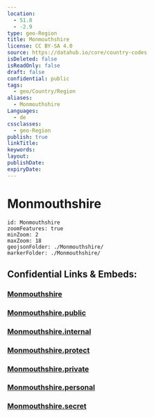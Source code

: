 ```yaml
---
location:
  - 51.8
  - -2.9
type: geo-Region
title: Monmouthshire
license: CC BY-SA 4.0
source: https://datahub.io/core/country-codes
isDeleted: false
isReadOnly: false
draft: false
confidential: public
tags:
  - geo/Country/Region
aliases:
  - Monmouthshire
Languages:
  - de
cssclasses:
  - geo-Region
publish: true
linkTitle:
keywords:
layout:
publishDate:
expiryDate:
---
```


# Monmouthshire

```leaflet
id: Monmouthshire
zoomFeatures: true 
minZoom: 2 
maxZoom: 18
geojsonFolder: ./Monmouthshire/
markerFolder: ./Monmouthshire/
```


## Confidential Links & Embeds: 

### [Monmouthshire](/_Standards/Earth/Continent/Europe/Europe~North/UK/Wales/counties~Wales/Monmouthshire.md) 

### [Monmouthshire.public](/_public/Earth/Continent/Europe/Europe~North/UK/Wales/counties~Wales/Monmouthshire.public.md) 

### [Monmouthshire.internal](/_internal/Earth/Continent/Europe/Europe~North/UK/Wales/counties~Wales/Monmouthshire.internal.md) 

### [Monmouthshire.protect](/_protect/Earth/Continent/Europe/Europe~North/UK/Wales/counties~Wales/Monmouthshire.protect.md) 

### [Monmouthshire.private](/_private/Earth/Continent/Europe/Europe~North/UK/Wales/counties~Wales/Monmouthshire.private.md) 

### [Monmouthshire.personal](/_personal/Earth/Continent/Europe/Europe~North/UK/Wales/counties~Wales/Monmouthshire.personal.md) 

### [Monmouthshire.secret](/_secret/Earth/Continent/Europe/Europe~North/UK/Wales/counties~Wales/Monmouthshire.secret.md)

